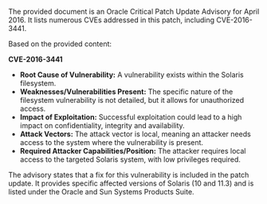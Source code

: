 The provided document is an Oracle Critical Patch Update Advisory for April 2016. It lists numerous CVEs addressed in this patch, including CVE-2016-3441.

Based on the provided content:

**CVE-2016-3441**

*   **Root Cause of Vulnerability:** A vulnerability exists within the Solaris filesystem.
*   **Weaknesses/Vulnerabilities Present:** The specific nature of the filesystem vulnerability is not detailed, but it allows for unauthorized access.
*   **Impact of Exploitation:** Successful exploitation could lead to a high impact on confidentiality, integrity and availability.
*   **Attack Vectors:** The attack vector is local, meaning an attacker needs access to the system where the vulnerability is present.
*   **Required Attacker Capabilities/Position:** The attacker requires local access to the targeted Solaris system, with low privileges required.

The advisory states that a fix for this vulnerability is included in the patch update. It provides specific affected versions of Solaris (10 and 11.3) and is listed under the Oracle and Sun Systems Products Suite.
